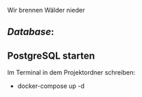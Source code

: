 Wir brennen Wälder nieder


*Database*:
- 
## PostgreSQL starten
Im Terminal in dem Projektordner schreiben:
- docker-compose up -d

